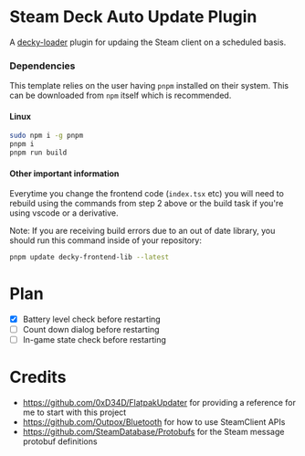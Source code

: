 # Steam Deck Auto Update Plugin
A [decky-loader](https://github.com/SteamDeckHomebrew/deckly-loader) plugin for updaing the Steam client on a scheduled basis.

### Dependencies

This template relies on the user having `pnpm` installed on their system.
This can be downloaded from `npm` itself which is recommended.

#### Linux

```bash
sudo npm i -g pnpm
pnpm i
pnpm run build
```

#### Other important information

Everytime you change the frontend code (`index.tsx` etc) you will need to rebuild using the commands from step 2 above or the build task if you're using vscode or a derivative.

Note: If you are receiving build errors due to an out of date library, you should run this command inside of your repository:

```bash
pnpm update decky-frontend-lib --latest
```

# Plan
- [x] Battery level check before restarting
- [ ] Count down dialog before restarting
- [ ] In-game state check before restarting

# Credits
* https://github.com/0xD34D/FlatpakUpdater for providing a reference for me to start with this project
* https://github.com/Outpox/Bluetooth for how to use SteamClient APIs
* https://github.com/SteamDatabase/Protobufs for the Steam message protobuf definitions